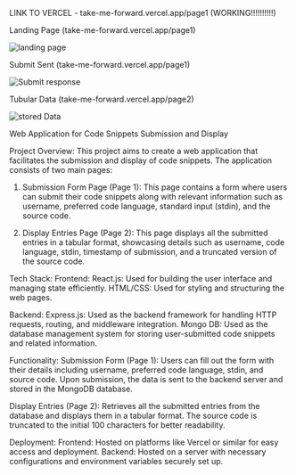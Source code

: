 
LINK TO VERCEL - take-me-forward.vercel.app/page1     (WORKING!!!!!!!!!!)



Landing Page  (take-me-forward.vercel.app/page1)

![landing page](https://github.com/siddhantJH/Take-Me-forward/assets/40361603/77d09040-e7a3-4f0b-9b21-f49c505a665c)

Submit Sent (take-me-forward.vercel.app/page1)

![Submit response](https://github.com/siddhantJH/Take-Me-forward/assets/40361603/1243231a-cedf-4989-bf65-f65be2b70507)

Tubular Data (take-me-forward.vercel.app/page2)

![stored Data](https://github.com/siddhantJH/Take-Me-forward/assets/40361603/f2b99591-347b-47f7-87ab-390725b3a391)


Web Application for Code Snippets Submission and Display

Project Overview:
This project aims to create a web application that facilitates the submission and display of code snippets. The application consists of two main pages:

1. Submission Form Page (Page 1): This page contains a form where users can submit their code snippets along with relevant information such as username, preferred code language, standard input (stdin), and the source code.

2. Display Entries Page (Page 2): This page displays all the submitted entries in a tabular format, showcasing details such as username, code language, stdin, timestamp of submission, and a truncated version of the source code.

Tech Stack:
Frontend:
  React.js: Used for building the user interface and managing state efficiently.
  HTML/CSS: Used for styling and structuring the web pages.

Backend:
  Express.js: Used as the backend framework for handling HTTP requests, routing, and middleware integration.
  Mongo DB: Used as the database management system for storing user-submitted code snippets and related information.

Functionality:
Submission Form (Page 1):
Users can fill out the form with their details including username, preferred code language, stdin, and source code.
Upon submission, the data is sent to the backend server and stored in the MongoDB database.

Display Entries (Page 2):
Retrieves all the submitted entries from the database and displays them in a tabular format.
The source code is truncated to the initial 100 characters for better readability.


Deployment:
Frontend: Hosted on platforms like Vercel or similar for easy access and deployment.
Backend: Hosted on a server with necessary configurations and environment variables securely set up.



